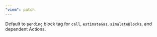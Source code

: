 ```yaml
---
"viem": patch
---
```


Default to `pending` block tag for `call`, `estimateGas`, `simulateBlocks`, and dependent Actions.
